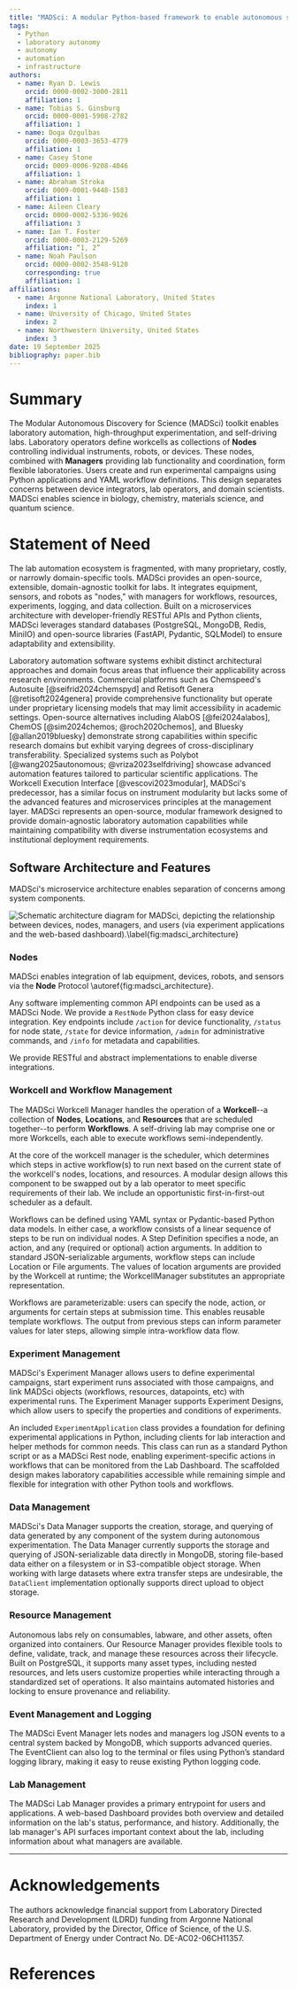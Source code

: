 ```yaml
---
title: "MADSci: A modular Python-based framework to enable autonomous science"
tags:
  - Python
  - laboratory autonomy
  - autonomy
  - automation
  - infrastructure
authors:
  - name: Ryan D. Lewis
    orcid: 0000-0002-3000-2811
    affiliation: 1
  - name: Tobias S. Ginsburg
    orcid: 0000-0001-5908-2782
    affiliation: 1
  - name: Doga Ozgulbas
    orcid: 0000-0003-3653-4779
    affiliation: 1
  - name: Casey Stone
    orcid: 0009-0006-9208-4046
    affiliation: 1
  - name: Abraham Stroka
    orcid: 0009-0001-9448-1583
    affiliation: 1
  - name: Aileen Cleary
    orcid: 0000-0002-5336-9026
    affiliation: 3
  - name: Ian T. Foster
    orcid: 0000-0003-2129-5269
    affiliation: “1, 2”
  - name: Noah Paulson
    orcid: 0000-0002-3548-9120
    corresponding: true
    affiliation: 1
affiliations:
  - name: Argonne National Laboratory, United States
    index: 1
  - name: University of Chicago, United States
    index: 2
  - name: Northwestern University, United States
    index: 3
date: 19 September 2025
bibliography: paper.bib
---
```


# Summary

The Modular Autonomous Discovery for Science (MADSci) toolkit enables laboratory automation, high-throughput experimentation, and self-driving labs.
Laboratory operators define workcells as collections of **Nodes** controlling individual instruments, robots, or devices.
These nodes, combined with **Managers** providing lab functionality and coordination, form flexible laboratories.
Users create and run experimental campaigns using Python applications and YAML workflow definitions.
This design separates concerns between device integrators, lab operators, and domain scientists.
MADSci enables science in biology, chemistry, materials science, and quantum science.

# Statement of Need

The lab automation ecosystem is fragmented, with many proprietary, costly, or narrowly domain-specific tools.
MADSci provides an open-source, extensible, domain-agnostic toolkit for labs.
It integrates equipment, sensors, and robots as "nodes," with managers for workflows, resources, experiments, logging, and data collection.
Built on a microservices architecture with developer-friendly RESTful APIs and Python clients, MADSci leverages standard databases (PostgreSQL, MongoDB, Redis, MiniIO) and open-source libraries (FastAPI, Pydantic, SQLModel) to ensure adaptability and extensibility.

Laboratory automation software systems exhibit distinct architectural approaches and domain focus areas that influence their applicability across research environments.
Commercial platforms such as Chemspeed's Autosuite [@seifrid2024chemspyd] and Retisoft Genera [@retisoft2024genera] provide comprehensive functionality but operate under proprietary licensing models that may limit accessibility in academic settings.
Open-source alternatives including AlabOS [@fei2024alabos], ChemOS [@sim2024chemos; @roch2020chemos], and Bluesky [@allan2019bluesky] demonstrate strong capabilities within specific research domains but exhibit varying degrees of cross-disciplinary transferability.
Specialized systems such as Polybot [@wang2025autonomous; @vriza2023selfdriving] showcase advanced automation features tailored to particular scientific applications.
The Workcell Execution Interface [@vescovi2023modular], MADSci's predecessor, has a similar focus on instrument modularity but lacks some of the advanced features and microservices principles at the management layer.
MADSci represents an open-source, modular framework designed to provide domain-agnostic laboratory automation capabilities while maintaining compatibility with diverse instrumentation ecosystems and institutional deployment requirements.

## Software Architecture and Features

MADSci's microservice architecture enables separation of concerns among system components.

![Schematic architecture diagram for MADSci, depicting the relationship between devices, nodes, managers, and users (via experiment applications and the web-based dashboard).\label{fig:madsci_architecture}](assets/drawio/madsci_architecture.png)

### Nodes

MADSci enables integration of lab equipment, devices, robots, and sensors via the **Node** Protocol \autoref{fig:madsci_architecture}.

Any software implementing common API endpoints can be used as a MADSci Node. We provide a `RestNode` Python class for easy device integration. Key endpoints include `/action` for device functionality, `/status` for node state, `/state` for device information, `/admin` for administrative commands, and `/info` for metadata and capabilities.

We provide RESTful and abstract implementations to enable diverse integrations.

### Workcell and Workflow Management

The MADSci Workcell Manager handles the operation of a **Workcell**--a collection of **Nodes**, **Locations**, and **Resources** that are scheduled together--to perform **Workflows**. A self-driving lab may comprise one or more Workcells, each able to execute workflows semi-independently.

At the core of the workcell manager is the scheduler, which determines which steps in active workflow(s) to run next based on the current state of the workcell's nodes, locations, and resources.
A modular design allows this component to be swapped out by a lab operator to meet specific requirements of their lab.
We include an opportunistic first-in-first-out scheduler as a default.

Workflows can be defined using YAML syntax or Pydantic-based Python data models.
In either case, a workflow consists of a linear sequence of steps to be run on individual nodes.
A Step Definition specifies a node, an action, and any (required or optional) action arguments.
In addition to standard JSON-serializable arguments, workflow steps can include Location or File arguments.
The values of location arguments are provided by the Workcell at runtime; the WorkcellManager substitutes an appropriate representation.

Workflows are parameterizable: users can specify the node, action, or arguments for certain steps at submission time.
This enables reusable template workflows.
The output from previous steps can inform parameter values for later steps, allowing simple intra-workflow data flow.

### Experiment Management

MADSci's Experiment Manager allows users to define experimental campaigns, start experiment runs associated with those campaigns, and link MADSci objects (workflows, resources, datapoints, etc) with experimental runs.
The Experiment Manager supports Experiment Designs, which allow users to specify the properties and conditions of experiments.

An included `ExperimentApplication` class provides a foundation for defining experimental applications in Python, including clients for lab interaction and helper methods for common needs.
This class can run as a standard Python script or as a MADSci Rest node, enabling experiment-specific actions in workflows that can be monitored from the Lab Dashboard.
The scaffolded design makes laboratory capabilities accessible while remaining simple and flexible for integration with other Python tools and workflows.

### Data Management

MADSci's Data Manager supports the creation, storage, and querying of data generated by any component of the system during autonomous experimentation.
The Data Manager currently supports the storage and querying of JSON-serializable data directly in MongoDB, storing file-based data either on a filesystem or in S3-compatible object storage.
When working with large datasets where extra transfer steps are undesirable, the `DataClient` implementation optionally supports direct upload to object storage.

### Resource Management

Autonomous labs rely on consumables, labware, and other assets, often organized into containers.
Our Resource Manager provides flexible tools to define, validate, track, and manage these resources across their lifecycle.
Built on PostgreSQL, it supports many asset types, including nested resources, and lets users customize properties while interacting through a standardized set of operations.
It also maintains automated histories and locking to ensure provenance and reliability.

### Event Management and Logging

The MADSci Event Manager lets nodes and managers log JSON events to a central system backed by MongoDB, which supports advanced queries. The EventClient can also log to the terminal or files using Python’s standard logging library, making it easy to reuse existing Python logging code.

### Lab Management

The MADSci Lab Manager provides a primary entrypoint for users and applications.
A web-based Dashboard provides both overview and detailed information on the lab's status, performance, and history.
Additionally, the lab manager's API surfaces important context about the lab, including information about what managers are available.

---

# Acknowledgements

The authors acknowledge financial support from Laboratory Directed Research and Development (LDRD) funding from Argonne National Laboratory, provided by the Director, Office of Science, of the U.S. Department of Energy under Contract No. DE-AC02-06CH11357.

# References
